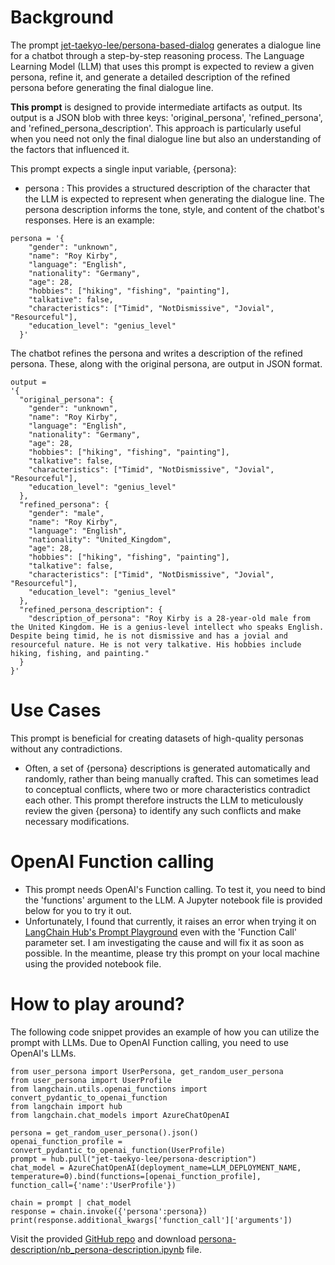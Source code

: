 # Background
The prompt [jet-taekyo-lee/persona-based-dialog](https://smith.langchain.com/hub/jet-taekyo-lee/persona-based-dialog?organizationId=99c107dc-9be4-5ebc-9aee-41fafaa9d426) generates a dialogue line for a chatbot through a step-by-step reasoning process. The Language Learning Model (LLM) that uses this prompt is expected to review a given persona, refine it, and generate a detailed description of the refined persona before generating the final dialogue line.

**This prompt** is designed to provide intermediate artifacts as output. Its output is a JSON blob with three keys: 'original_persona', 'refined_persona', and 'refined_persona_description'. This approach is particularly useful when you need not only the final dialogue line but also an understanding of the factors that influenced it.


This prompt expects a single input variable, {persona}:
 - persona : This provides a structured description of the character that the LLM is expected to represent when generating the dialogue line. The persona description informs the tone, style, and content of the chatbot's responses. Here is an example:
```
persona = '{
    "gender": "unknown",
    "name": "Roy Kirby",
    "language": "English",
    "nationality": "Germany",
    "age": 28,
    "hobbies": ["hiking", "fishing", "painting"],
    "talkative": false,
    "characteristics": ["Timid", "NotDismissive", "Jovial", "Resourceful"],
    "education_level": "genius_level"
  }'
```

The chatbot refines the persona and writes a description of the refined persona. These, along with the original persona, are output in JSON format.
```
output = 
'{
  "original_persona": {
    "gender": "unknown",
    "name": "Roy Kirby",
    "language": "English",
    "nationality": "Germany",
    "age": 28,
    "hobbies": ["hiking", "fishing", "painting"],
    "talkative": false,
    "characteristics": ["Timid", "NotDismissive", "Jovial", "Resourceful"],
    "education_level": "genius_level"
  },
  "refined_persona": {
    "gender": "male",
    "name": "Roy Kirby",
    "language": "English",
    "nationality": "United_Kingdom",
    "age": 28,
    "hobbies": ["hiking", "fishing", "painting"],
    "talkative": false,
    "characteristics": ["Timid", "NotDismissive", "Jovial", "Resourceful"],
    "education_level": "genius_level"
  },
  "refined_persona_description": {
    "description_of_persona": "Roy Kirby is a 28-year-old male from the United Kingdom. He is a genius-level intellect who speaks English. Despite being timid, he is not dismissive and has a jovial and resourceful nature. He is not very talkative. His hobbies include hiking, fishing, and painting."
  }
}'
```

# Use Cases
This prompt is beneficial for creating datasets of high-quality personas without any contradictions.
- Often, a set of {persona} descriptions is generated automatically and randomly, rather than being manually crafted. This can sometimes lead to conceptual conflicts, where two or more characteristics contradict each other. This prompt therefore instructs the LLM to meticulously review the given {persona} to identify any such conflicts and make necessary modifications.

# OpenAI Function calling
- This prompt needs OpenAI's Function calling. To test it, you need to bind the 'functions' argument to the LLM. A Jupyter notebook file is provided below for you to try it out.
- Unfortunately, I found that currently, it raises an error when trying it on [LangChain Hub's Prompt Playground](https://smith.langchain.com/hub/jet-taekyo-lee/persona-description/playground?organizationId=99c107dc-9be4-5ebc-9aee-41fafaa9d426) even with the 'Function Call' parameter set. I am investigating the cause and will fix it as soon as possible. In the meantime, please try this prompt on your local machine using the provided notebook file.


# How to play around?
The following code snippet provides an example of how you can utilize the prompt with LLMs.  Due to OpenAI Function calling, you need to use OpenAI's LLMs.
```
from user_persona import UserPersona, get_random_user_persona
from user_persona import UserProfile
from langchain.utils.openai_functions import convert_pydantic_to_openai_function
from langchain import hub
from langchain.chat_models import AzureChatOpenAI

persona = get_random_user_persona().json()
openai_function_profile = convert_pydantic_to_openai_function(UserProfile)
prompt = hub.pull("jet-taekyo-lee/persona-description")
chat_model = AzureChatOpenAI(deployment_name=LLM_DEPLOYMENT_NAME, temperature=0).bind(functions=[openai_function_profile], function_call={'name':'UserProfile'})

chain = prompt | chat_model
response = chain.invoke({'persona':persona})
print(response.additional_kwargs['function_call']['arguments'])
```

Visit the provided [GitHub repo](https://github.com/Taekyo-Lee/LLM-powered-apps/tree/main/Custom_Prompts) and download [persona-description/nb_persona-description.ipynb](https://github.com/Taekyo-Lee/LLM-powered-apps/blob/main/Custom_Prompts/persona-description/nb_persona-description.ipynb) file.